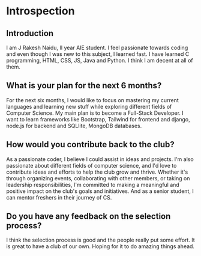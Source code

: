 # Introspection
## Introduction
I am J Rakesh Naidu, II year AIE student. I feel passionate towards coding and even though I was new to this subject, I learned fast. I have learned C programming, HTML, CSS, JS, Java and Python. I think I am decent at all of them.

## What is your plan for the next 6 months?
For the next six months, I would like to focus on mastering my current languages and learning new stuff while exploring different fields of Computer Science. My main plan is to become a Full-Stack Developer. I want to learn frameworks like Bootstrap, Tailwind for frontend and django, node.js for backend and SQLlite, MongoDB databases.

## How would you contribute back to the club?
As a passionate coder, I believe I could assist in ideas and projects.
I'm also passionate about different fields of computer science, and I'd love to contribute ideas and efforts to help the club grow and thrive.
Whether it's through organizing events, collaborating with other members, or taking on leadership responsibilities, I'm committed to making a meaningful and positive impact on the club's goals and initiatives. And as a senior student, I can mentor freshers in their journey of CS.

## Do you have any feedback on the selection process?
I think the selection process is good and the people really put some effort. It is great to have a club of our own. Hoping for it to do amazing things ahead.
